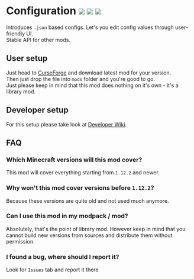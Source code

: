 # Configuration ![](https://img.shields.io/badge/Author-Toma-orange.svg) ![](https://img.shields.io/badge/API-stable-blue.svg) ![](https://img.shields.io/badge/Latest_Version-1.0.1-green.svg)
Introduces `.json` based configs. Let's you edit config values through user-friendly UI.\
Stable API for other mods.

## User setup
Just head to [CurseForge](https://www.curseforge.com/minecraft/mc-mods/configuration) and download latest mod for your version.\
Then just drop the file into `mods` folder and you're good to go.\
Just please keep in mind that this mod does nothing on it's own - it's a library mod.

## Developer setup
For this setup please take look at [Developer Wiki](https://github.com/Toma1O6/Configuration/wiki).

## FAQ
### Which Minecraft versions will this mod cover?
This mod will cover everything starting from `1.12.2` and newer.

### Why won't this mod cover versions before `1.12.2`?
Because these versions are quite old and not used much anymore.

### Can I use this mod in my modpack / mod?
Absolutely, that's the point of library mod. However keep in mind that you cannot build new versions from sources and distribute them without permission.

### I found a bug, where should I report it?
Look for `Issues` tab and report it there
